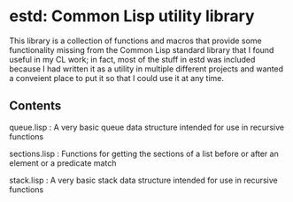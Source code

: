 # estd: Common Lisp utility library

This library is a collection of functions and macros that provide some
functionality missing from the Common Lisp standard library that I found useful
in my CL work; in fact, most of the stuff in estd was included because I had
written it as a utility in multiple different projects and wanted a conveient
place to put it so that I could use it at any time.

Contents
---
queue.lisp
: A very basic queue data structure intended for use in recursive functions

sections.lisp
: Functions for getting the sections of a list before or after an element or a
  predicate match

stack.lisp
: A very basic stack data structure intended for use in recursive functions

